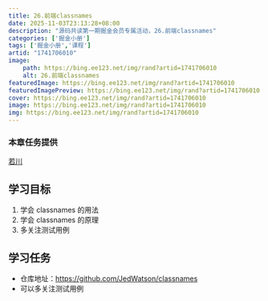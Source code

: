 ```yaml
---
title: 26.前端classnames
date: 2025-11-03T23:13:28+08:00
description: "源码共读第一期掘金会员专属活动，26.前端classnames"
categories: ['掘金小册']
tags: ['掘金小册','课程']
artid: "1741706010"
image:
    path: https://bing.ee123.net/img/rand?artid=1741706010
    alt: 26.前端classnames
featuredImage: https://bing.ee123.net/img/rand?artid=1741706010
featuredImagePreview: https://bing.ee123.net/img/rand?artid=1741706010
cover: https://bing.ee123.net/img/rand?artid=1741706010
image: https://bing.ee123.net/img/rand?artid=1741706010
img: https://bing.ee123.net/img/rand?artid=1741706010
---
```


### 本章任务提供
[若川](https://juejin.cn/user/1415826704971918)

## 学习目标

1.  学会 classnames 的用法
1.  学会 classnames 的原理
1.  多关注测试用例

## 学习任务

-   仓库地址：<https://github.com/JedWatson/classnames>
-   可以多关注测试用例